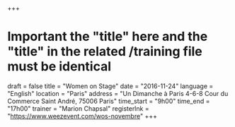 +++
# Important the "title" here and the "title" in the related /training file must be identical 
draft		= false
title		= "Women on Stage"
date		= "2016-11-24"
language	= "English"
location 	= "Paris"
address		= "Un Dimanche à Paris 4-6-8 Cour du Commerce Saint André, 75006 Paris"
time_start	= "9h00"
time_end	= "17h00"
trainer		= "Marion Chapsal"
registerlnk = "https://www.weezevent.com/wos-novembre"
+++
